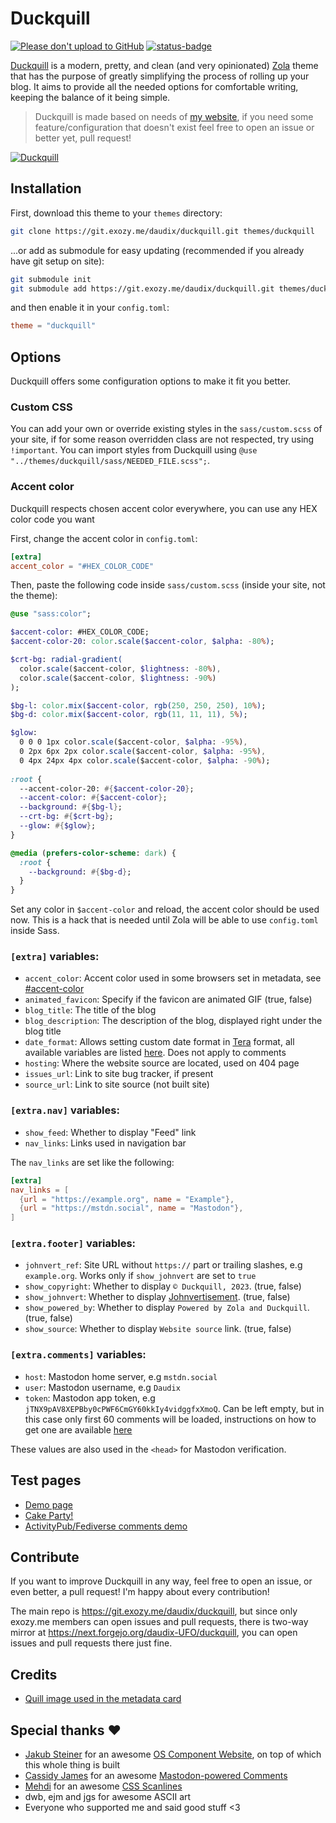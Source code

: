 # Duckquill

[![Please don't upload to GitHub](https://nogithub.codeberg.page/badge.svg)](https://nogithub.codeberg.page)
[![status-badge](https://ci.exozy.me/api/badges/159/status.svg)](https://ci.exozy.me/repos/159)

[Duckquill](https://git.exozy.me/daudix/duckquill) is a modern, pretty, and clean (and very opinionated) [Zola](https://www.getzola.org) theme that has the purpose of greatly simplifying the process of rolling up your blog. It aims to provide all the needed options for comfortable writing, keeping the balance of it being simple.

> Duckquill is made based on needs of [my website](https://daudix.exozy.me), if you need some feature/configuration that doesn't exist feel free to open an issue or better yet, pull request!

[![Duckquill](https://i.imgur.com/PrzgtNB.png)](https://i.imgur.com/1fCi1sF.png)

## Installation

First, download this theme to your `themes` directory:

```sh
git clone https://git.exozy.me/daudix/duckquill.git themes/duckquill
```

...or add as submodule for easy updating (recommended if you already have git setup on site):

```sh
git submodule init
git submodule add https://git.exozy.me/daudix/duckquill.git themes/duckquill
```

and then enable it in your `config.toml`:

```toml
theme = "duckquill"
```

## Options

Duckquill offers some configuration options to make it fit you better.

### Custom CSS

You can add your own or override existing styles in the `sass/custom.scss` of your site, if for some reason overridden class are not respected, try using `!important`. You can import styles from Duckquill using `@use "../themes/duckquill/sass/NEEDED_FILE.scss";`.

### Accent color

Duckquill respects chosen accent color everywhere, you can use any HEX color code you want

First, change the accent color in `config.toml`:

```toml
[extra]
accent_color = "#HEX_COLOR_CODE"
```

Then, paste the following code inside `sass/custom.scss` (inside your site, not the theme):

```sass
@use "sass:color";

$accent-color: #HEX_COLOR_CODE;
$accent-color-20: color.scale($accent-color, $alpha: -80%);

$crt-bg: radial-gradient(
  color.scale($accent-color, $lightness: -80%),
  color.scale($accent-color, $lightness: -90%)
);

$bg-l: color.mix($accent-color, rgb(250, 250, 250), 10%);
$bg-d: color.mix($accent-color, rgb(11, 11, 11), 5%);

$glow:
  0 0 0 1px color.scale($accent-color, $alpha: -95%),
  0 2px 6px 2px color.scale($accent-color, $alpha: -95%),
  0 4px 24px 4px color.scale($accent-color, $alpha: -90%);
  
:root {
  --accent-color-20: #{$accent-color-20};
  --accent-color: #{$accent-color};
  --background: #{$bg-l};
  --crt-bg: #{$crt-bg};
  --glow: #{$glow};
}

@media (prefers-color-scheme: dark) {
  :root {
    --background: #{$bg-d};
  }
}
```

Set any color in `$accent-color` and reload, the accent color should be used now. This is a hack that is needed until Zola will be able to use `config.toml` inside Sass.

### `[extra]` variables:

- `accent_color`: Accent color used in some browsers set in metadata, see [#accent-color](https://git.exozy.me/daudix/duckquill#accent-color)
- `animated_favicon`: Specify if the favicon are animated GIF (true, false)
- `blog_title`: The title of the blog
- `blog_description`: The description of the blog, displayed right under the blog title
- `date_format`: Allows setting custom date format in [Tera](https://keats.github.io/tera) format, all available variables are listed [here](https://docs.rs/chrono/0.4.31/chrono/format/strftime/index.html). Does not apply to comments
- `hosting`: Where the website source are located, used on 404 page
- `issues_url`: Link to site bug tracker, if present
- `source_url`: Link to site source (not built site)

### `[extra.nav]` variables:

- `show_feed`: Whether to display "Feed" link
- `nav_links`: Links used in navigation bar

The `nav_links` are set like the following:

```toml
[extra]
nav_links = [
  {url = "https://example.org", name = "Example"},
  {url = "https://mstdn.social", name = "Mastodon"},
]
```

### `[extra.footer]` variables:

- `johnvert_ref`: Site URL without `https://` part or trailing slashes, e.g `example.org`. Works only if `show_johnvert` are set to `true`
- `show_copyright`: Whether to display `© Duckquill, 2023`. (true, false)
- `show_johnvert`: Whether to display [Johnvertisement](https://john.citrons.xyz). (true, false)
- `show_powered_by`: Whether to display `Powered by Zola and Duckquill`. (true, false)
- `show_source`: Whether to display `Website source` link. (true, false)

### `[extra.comments]` variables:

- `host`: Mastodon home server, e.g `mstdn.social`
- `user`: Mastodon username, e.g `Daudix`
- `token`: Mastodon app token, e.g `jTNX9pAV8XEPBby0cPWF6CmGY60kkIy4vidggfxXmoQ`. Can be left empty, but in this case only first 60 comments will be loaded, instructions on how to get one are available [here](https://github.com/cassidyjames/cassidyjames.github.io/blob/47c449a0083113ea5be8d215beb6650ac64929e4/_config.yaml#L48-L52)

These values are also used in the `<head>` for Mastodon verification.

## Test pages

- [Demo page](https://duckquill.exozy.me/demo)
- [Cake Party!](https://duckquill.exozy.me/demo/page)
- [ActivityPub/​Fediverse comments demo](https://duckquill.exozy.me/demo/comments)

## Contribute

If you want to improve Duckquill in any way, feel free to open an issue, or even better, a pull request! I'm happy about every contribution!

The main repo is https://git.exozy.me/daudix/duckquill, but since only exozy.me members can open issues and pull requests, there is two-way mirror at https://next.forgejo.org/daudix-UFO/duckquill, you can open issues and pull requests there just fine.

## Credits

- [Quill image used in the metadata card](https://commons.wikimedia.org/wiki/File:3quills.jpg)

## Special thanks ♥

- [Jakub Steiner](https://jimmac.eu) for an awesome [OS Component Website](https://jimmac.github.io/os-component-website), on top of which this whole thing is built
- [Cassidy James](https://cassidyjames.com) for an awesome [Mastodon-powered Comments](https://cassidyjames.com/blog/fediverse-blog-comments-mastodon)
- [Mehdi](https://codepen.io/meduzen) for an awesome [CSS Scanlines](https://codepen.io/meduzen/pen/zxbwRV)
- dwb, ejm and jgs for awesome ASCII art
- Everyone who supported me and said good stuff <3
